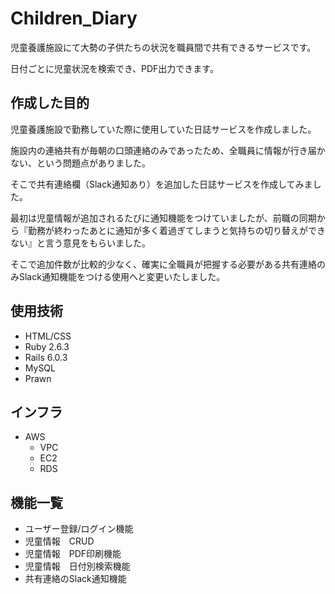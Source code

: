 #  Children_Diary
児童養護施設にて大勢の子供たちの状況を職員間で共有できるサービスです。

日付ごとに児童状況を検索でき、PDF出力できます。


##  作成した目的
児童養護施設で勤務していた際に使用していた日誌サービスを作成しました。

施設内の連絡共有が毎朝の口頭連絡のみであったため、全職員に情報が行き届かない、という問題点がありました。

そこで共有連絡欄（Slack通知あり）を追加した日誌サービスを作成してみました。

最初は児童情報が追加されるたびに通知機能をつけていましたが、前職の同期から『勤務が終わったあとに通知が多く着過ぎてしまうと気持ちの切り替えができない』と言う意見をもらいました。

そこで追加件数が比較的少なく、確実に全職員が把握する必要がある共有連絡のみSlack通知機能をつける使用へと変更いたしました。


## 使用技術
* HTML/CSS
* Ruby 2.6.3
* Rails 6.0.3
* MySQL
* Prawn

## インフラ
- AWS
    - VPC
    - EC2
    - RDS

## 機能一覧
* ユーザー登録/ログイン機能
* 児童情報　CRUD
* 児童情報　PDF印刷機能
* 児童情報　日付別検索機能
* 共有連絡のSlack通知機能


